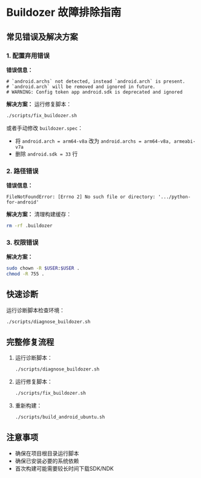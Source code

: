 # Buildozer 故障排除指南

## 常见错误及解决方案

### 1. 配置弃用错误

**错误信息：**
```
# `android.archs` not detected, instead `android.arch` is present.
# `android.arch` will be removed and ignored in future.
# WARNING: Config token app android.sdk is deprecated and ignored
```

**解决方案：**
运行修复脚本：
```bash
./scripts/fix_buildozer.sh
```

或者手动修改 `buildozer.spec`：
- 将 `android.arch = arm64-v8a` 改为 `android.archs = arm64-v8a, armeabi-v7a`
- 删除 `android.sdk = 33` 行

### 2. 路径错误

**错误信息：**
```
FileNotFoundError: [Errno 2] No such file or directory: '.../python-for-android'
```

**解决方案：**
清理构建缓存：
```bash
rm -rf .buildozer
```

### 3. 权限错误

**解决方案：**
```bash
sudo chown -R $USER:$USER .
chmod -R 755 .
```

## 快速诊断

运行诊断脚本检查环境：
```bash
./scripts/diagnose_buildozer.sh
```

## 完整修复流程

1. 运行诊断脚本：
   ```bash
   ./scripts/diagnose_buildozer.sh
   ```

2. 运行修复脚本：
   ```bash
   ./scripts/fix_buildozer.sh
   ```

3. 重新构建：
   ```bash
   ./scripts/build_android_ubuntu.sh
   ```

## 注意事项

- 确保在项目根目录运行脚本
- 确保已安装必要的系统依赖
- 首次构建可能需要较长时间下载SDK/NDK 
